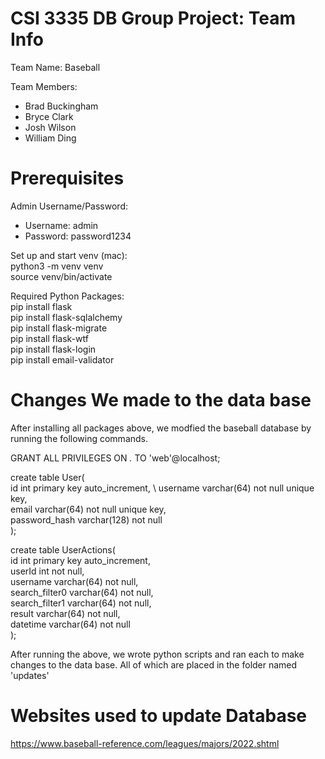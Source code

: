 # CSI 3335 DB Group Project: Team Info
Team Name: Baseball

Team Members:
- Brad Buckingham
- Bryce Clark
- Josh Wilson
- William Ding

# Prerequisites
Admin Username/Password:
- Username: admin
- Password: password1234

Set up and start venv (mac): \
python3 -m venv venv \
source venv/bin/activate

Required Python Packages:\
pip install flask \
pip install flask-sqlalchemy \
pip install flask-migrate \
pip install flask-wtf \
pip install flask-login \
pip install email-validator

# Changes We made to the data base
After installing all packages above, we modfied the baseball database by running the following commands.


GRANT ALL PRIVILEGES ON *.* TO 'web'@localhost;

create table User( \
id int primary key auto_increment, \ 
username varchar(64) not null unique key, \
email varchar(64) not null unique key, \
password_hash varchar(128) not null \
);

create table UserActions( \
id int primary key auto_increment, \
userId int not null, \
username varchar(64) not null, \
search_filter0 varchar(64) not null, \
search_filter1 varchar(64) not null, \
result varchar(64) not null, \
datetime varchar(64) not null \
);

After running the above, we wrote python scripts and ran each to make changes to the data base. All of which are placed in the folder named 'updates'

# Websites used to update Database
https://www.baseball-reference.com/leagues/majors/2022.shtml


